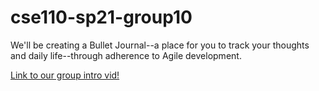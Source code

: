 # cse110-sp21-group10
We'll be creating a Bullet Journal--a place for you to track your thoughts and daily life--through adherence to Agile development.

[Link to our group intro vid!](https://youtu.be/TEGurr5URH4)
